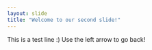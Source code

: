 ```yaml
---
layout: slide
title: "Welcome to our second slide!"
---
```

This is a test line :) 
Use the left arrow to go back!
